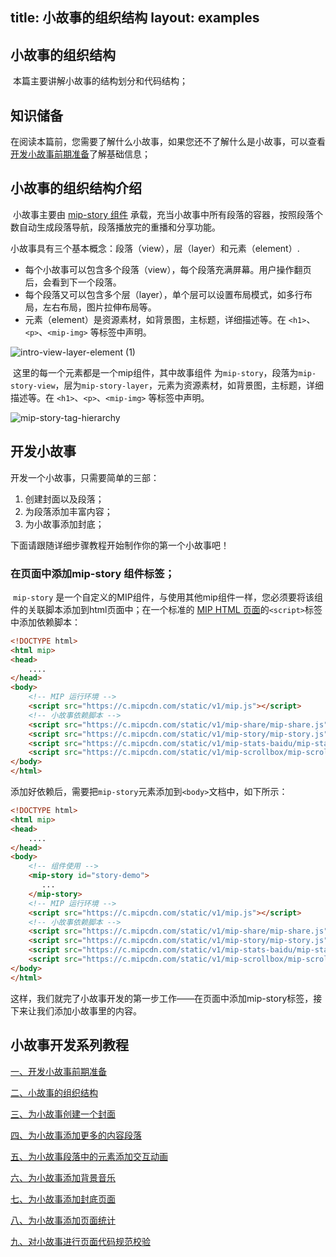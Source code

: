 title: 小故事的组织结构
layout: examples
---

## 小故事的组织结构

​	本篇主要讲解小故事的结构划分和代码结构；

## 知识储备

​	在阅读本篇前，您需要了解什么小故事，如果您还不了解什么是小故事，可以查看[开发小故事前期准备](/doc/story/add-story-before.html)了解基础信息；


## 小故事的组织结构介绍

​	小故事主要由 [mip-story 组件](/examples/mip-extensions/mip-story.html) 承载，充当小故事中所有段落的容器，按照段落个数自动生成段落导航，段落播放完的重播和分享功能。

小故事具有三个基本概念：段落（view），层（layer）和元素（element）.

- 每个小故事可以包含多个段落（view），每个段落充满屏幕。用户操作翻页后，会看到下一个段落。
- 每个段落又可以包含多个层（layer），单个层可以设置布局模式，如多行布局，左右布局，图片拉伸布局等。
- 元素（element）是资源素材，如背景图，主标题，详细描述等。在 `<h1>`、`<p>`、`<mip-img>` 等标签中声明。

![intro-view-layer-element (1)](http://mipstatic.baidu.com/static/mip-static/mip-story/demo/static/intro-view-layer-element.jpg)

​	这里的每一个元素都是一个mip组件，其中故事组件 为`mip-story`，段落为`mip-story-view`，层为`mip-story-layer`，元素为资源素材，如背景图，主标题，详细描述等。在 `<h1>`、`<p>`、`<mip-img>` 等标签中声明。



![mip-story-tag-hierarchy](http://mipstatic.baidu.com/static/mip-static/mip-story/demo/static/demo-story1.png)

## 开发小故事

开发一个小故事，只需要简单的三部：

1. 创建封面以及段落；
2. 为段落添加丰富内容；
3. 为小故事添加封底；

下面请跟随详细步骤教程开始制作你的第一个小故事吧！

### 在页面中添加mip-story 组件标签；

​	`mip-story` 是一个自定义的MIP组件，与使用其他mip组件一样，您必须要将该组件的关联脚本添加到html页面中；在一个标准的 [MIP HTML 页面](/doc/01-mip-demo.html)的`<script>`标签中添加依赖脚本：

```html
<!DOCTYPE html>
<html mip>
<head>
    ....
</head>
<body>
    <!-- MIP 运行环境 -->
    <script src="https://c.mipcdn.com/static/v1/mip.js"></script>
    <!-- 小故事依赖脚本 -->
    <script src="https://c.mipcdn.com/static/v1/mip-share/mip-share.js"></script>
    <script src="https://c.mipcdn.com/static/v1/mip-story/mip-story.js"></script>
    <script src="https://c.mipcdn.com/static/v1/mip-stats-baidu/mip-stats-baidu.js"></script>
    <script src="https://c.mipcdn.com/static/v1/mip-scrollbox/mip-scrollbox.js"></script>
</body>
</html>
```

​	添加好依赖后，需要把`mip-story`元素添加到`<body>`文档中，如下所示：

```html
<!DOCTYPE html>
<html mip>
<head>
    ....
</head>
<body>
    <!-- 组件使用 -->
    <mip-story id="story-demo">
       ...
    </mip-story>
    <!-- MIP 运行环境 -->
    <script src="https://c.mipcdn.com/static/v1/mip.js"></script>
    <!-- 小故事依赖脚本 -->
    <script src="https://c.mipcdn.com/static/v1/mip-share/mip-share.js"></script>
    <script src="https://c.mipcdn.com/static/v1/mip-story/mip-story.js"></script>
    <script src="https://c.mipcdn.com/static/v1/mip-stats-baidu/mip-stats-baidu.js"></script>
    <script src="https://c.mipcdn.com/static/v1/mip-scrollbox/mip-scrollbox.js"></script>
</body>
</html>
```

这样，我们就完了小故事开发的第一步工作——在页面中添加mip-story标签，接下来让我们添加小故事里的内容。


## 小故事开发系列教程

[一、开发小故事前期准备](/doc/story/add-story-before.html)

[二、小故事的组织结构](/doc/story/story-organization-structure.html)

[三、为小故事创建一个封面](/doc/story/add-story-cover.html)

[四、为小故事添加更多的内容段落](/doc/story/add-story-section.html)

[五、为小故事段落中的元素添加交互动画](/doc/story/add-story-animation.html)

[六、为小故事添加背景音乐](/doc/story/add-story-music.html)

[七、为小故事添加封底页面](/doc/story/add-story-end.html)

[八、为小故事添加页面统计](/doc/story/add-story-pix.html)

[九、对小故事进行页面代码规范校验](/doc/story/add-story-validate.html)


